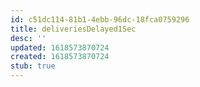 ```yaml
---
id: c51dc114-81b1-4ebb-96dc-18fca0759296
title: deliveriesDelayed1Sec
desc: ''
updated: 1618573870724
created: 1618573870724
stub: true
---
```



